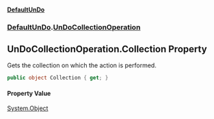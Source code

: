 #### [DefaultUnDo](DefaultUnDo.md 'DefaultUnDo')
### [DefaultUnDo](DefaultUnDo.md#DefaultUnDo 'DefaultUnDo').[UnDoCollectionOperation](UnDoCollectionOperation.md 'DefaultUnDo.UnDoCollectionOperation')
## UnDoCollectionOperation.Collection Property
Gets the collection on which the action is performed.  
```csharp
public object Collection { get; }
```
#### Property Value
[System.Object](https://docs.microsoft.com/en-us/dotnet/api/System.Object 'System.Object')
